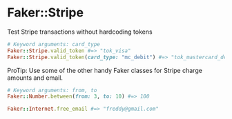 # Faker::Stripe

Test Stripe transactions without hardcoding tokens

```ruby
# Keyword arguments: card_type
Faker::Stripe.valid_token #=> "tok_visa"
Faker::Stripe.valid_token(card_type: "mc_debit") #=> "tok_mastercard_debit"
```

ProTip:
Use some of the other handy Faker classes for Stripe charge amounts and email.

```ruby
# Keyword arguments: from, to
Faker::Number.between(from: 3, to: 10) #=> 100

Faker::Internet.free_email #=> "freddy@gmail.com"
```
